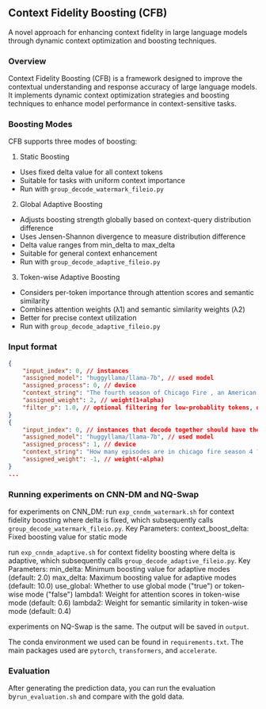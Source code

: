 ## Context Fidelity Boosting (CFB)

A novel approach for enhancing context fidelity in large language models through dynamic context optimization and boosting techniques.

### Overview

Context Fidelity Boosting (CFB) is a framework designed to improve the contextual understanding and response accuracy of large language models. It implements dynamic context optimization strategies and boosting techniques to enhance model performance in context-sensitive tasks.

### Boosting Modes

CFB supports three modes of boosting:

1. Static Boosting
- Uses fixed delta value for all context tokens
- Suitable for tasks with uniform context importance
- Run with `group_decode_watermark_fileio.py`

2. Global Adaptive Boosting
- Adjusts boosting strength globally based on context-query distribution difference
- Uses Jensen-Shannon divergence to measure distribution difference
- Delta value ranges from min_delta to max_delta
- Suitable for general context enhancement
- Run with `group_decode_adaptive_fileio.py`

3. Token-wise Adaptive Boosting
- Considers per-token importance through attention scores and semantic similarity
- Combines attention weights (λ1) and semantic similarity weights (λ2)
- Better for precise context utilization
- Run with `group_decode_adaptive_fileio.py`

### Input format
```json
{
    "input_index": 0, // instances 
    "assigned_model": "huggyllama/llama-7b", // used model
    "assigned_process": 0, // device
    "context_string": "The fourth season of Chicago Fire , an American drama television series with executive producer Dick Wolf , and producers Derek Haas , Michael Brandt , and Matt Olmstead , was ordered on February 5 , 2015 , by NBC , and premiered on October 13 , 2015 and concluded on May 17 , 2016 . The season contained 1078 episodes . How many episodes are in chicago fire season 4 ?", // with context input
    "assigned_weight": 2, // weight(1+alpha)
    "filter_p": 1.0, // optional filtering for low-probablity tokens, disabled by default
}
{
    "input_index": 0, // instances that decode together should have the same input_index
    "assigned_model": "huggyllama/llama-7b", // used model
    "assigned_process": 1, // device
    "context_string": "How many episodes are in chicago fire season 4 ?", //without context input
    "assigned_weight": -1, // weight(-alpha)
}
...
```

### Running experiments on CNN-DM and NQ-Swap
for experiments on CNN_DM:
run `exp_cnndm_watermark.sh` for context fidelity boosting where delta is fixed, which subsequently calls `group_decode_watermark_fileio.py`. 
Key Parameters:
context_boost_delta: Fixed boosting value for static mode

run `exp_cnndm_adaptive.sh` for context fidelity boosting where delta is adaptive, which subsequently calls `group_decode_adaptive_fileio.py`.
Key Parameters:
min_delta: Minimum boosting value for adaptive modes (default: 2.0)
max_delta: Maximum boosting value for adaptive modes (default: 10.0)
use_global: Whether to use global mode ("true") or token-wise mode ("false")
lambda1: Weight for attention scores in token-wise mode (default: 0.6)
lambda2: Weight for semantic similarity in token-wise mode (default: 0.4)

experiments on NQ-Swap is the same.
The output will be saved in `output`. 

The conda environment we used can be found in `requirements.txt`. The main packages used are `pytorch`, `transformers`, and `accelerate`. 


### Evaluation
After generating the prediction data, you can run the evaluation by`run_evaluation.sh` and compare with the gold data.  

